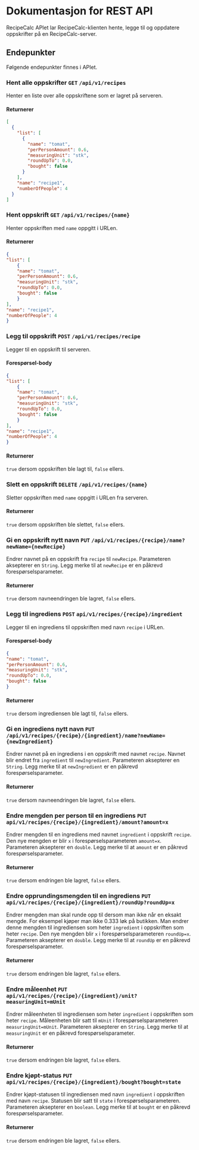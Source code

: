 # Dokumentasjon for REST API

RecipeCalc APIet lar RecipeCalc-klienten hente, legge til og oppdatere oppskrifter på en RecipeCalc-server.

## Endepunkter

Følgende endepunkter finnes i APIet.

### Hent alle oppskrifter `GET` `/api/v1/recipes`

Henter en liste over alle oppskriftene som er lagret på serveren.

#### Returnerer

```json
[
  {
    "list": [
      {
        "name": "tomat",
        "perPersonAmount": 0.6,
        "measuringUnit": "stk",
        "roundUpTo": 0.0,
        "bought": false
      }
    ],
    "name": "recipe1",
    "numberOfPeople": 4
  }
]
```

### Hent oppskrift `GET` `/api/v1/recipes/{name}`

Henter oppskriften med `name` oppgitt i URLen.

#### Returnerer

```json
{
"list": [
    {
    "name": "tomat",
    "perPersonAmount": 0.6,
    "measuringUnit": "stk",
    "roundUpTo": 0.0,
    "bought": false
    }
],
"name": "recipe1",
"numberOfPeople": 4
}
```

### Legg til oppskrift `POST` `/api/v1/recipes/recipe`

Legger til en oppskrift til serveren.

#### Forespørsel-body

```json
{
"list": [
    {
    "name": "tomat",
    "perPersonAmount": 0.6,
    "measuringUnit": "stk",
    "roundUpTo": 0.0,
    "bought": false
    }
],
"name": "recipe1",
"numberOfPeople": 4
}
```

#### Returnerer

`true` dersom oppskriften ble lagt til, `false` ellers.

### Slett en oppskrift `DELETE` `/api/v1/recipes/{name}`

Sletter oppskriften med `name` oppgitt i URLen fra serveren.

#### Returnerer

`true` dersom oppskriften ble slettet, `false` ellers.

### Gi en oppskrift nytt navn `PUT` `/api/v1/recipes/{recipe}/name?newName={newRecipe}`

Endrer navnet på en oppskrift fra `recipe` til `newRecipe`. Parameteren aksepterer en `String`. Legg merke til at `newRecipe` er en påkrevd forespørselsparameter.

#### Returnerer

`true` dersom navneendringen ble lagret, `false` ellers.

### Legg til ingrediens `POST` `api/v1/recipes/{recipe}/ingredient`

Legger til en ingrediens til oppskriften med navn `recipe` i URLen.

#### Forespørsel-body

```json
{
"name": "tomat",
"perPersonAmount": 0.6,
"measuringUnit": "stk",
"roundUpTo": 0.0,
"bought": false
}
```

#### Returnerer

`true` dersom ingrediensen ble lagt til, `false` ellers.

### Gi en ingrediens nytt navn `PUT` `/api/v1/recipes/{recipe}/{ingredient}/name?newName={newIngredient}`

Endrer navnet på en ingrediens i en oppskrift med navnet `recipe`. Navnet blir endret fra `ingredient` til `newIngredient`. Parameteren aksepterer en `String`. Legg merke til at `newIngredient` er en påkrevd forespørselsparameter.

#### Returnerer

`true` dersom navneendringen ble lagret, `false` ellers.

### Endre mengden per person til en ingrediens `PUT` `api/v1/recipes/{recipe}/{ingredient}/amount?amount=x`

Endrer mengden til en ingrediens med navnet `ingredient` i oppskrift `recipe`. Den nye mengden er blir `x` i forespørselsparameteren `amount=x`. Parameteren aksepterer en `double`. Legg merke til at `amount` er en påkrevd forespørselsparameter.

#### Returnerer

`true` dersom endringen ble lagret, `false` ellers.

### Endre opprundingsmengden til en ingrediens `PUT` `api/v1/recipes/{recipe}/{ingredient}/roundUp?roundUp=x`

Endrer mengden man skal runde opp til dersom man ikke når en eksakt mengde. For eksempel kjøper man ikke 0.333 løk på butikken. Man endrer denne mengden til ingrediensen som heter `ingredient` i oppskriften som heter `recipe`. Den nye mengden blir `x` i forespørselsparameteren `roundUp=x`. Parameteren aksepterer en `double`. Legg merke til at `roundUp` er en påkrevd forespørselsparameter.

#### Returnerer

`true` dersom endringen ble lagret, `false` ellers.

### Endre måleenhet `PUT` `api/v1/recipes/{recipe}/{ingredient}/unit?measuringUnit=mUnit`

Endrer måleenheten til ingrediensen som heter `ingredient` i oppskriften som heter `recipe`. Måleenheten blir satt til `mUnit` i forespørselsparameteren `measuringUnit=mUnit`. Parameteren aksepterer en `String`. Legg merke til at `measuringUnit` er en påkrevd forespørselsparameter.

#### Returnerer

`true` dersom endringen ble lagret, `false` ellers.

### Endre kjøpt-status `PUT` `api/v1/recipes/{recipe}/{ingredient}/bought?bought=state`

Endrer kjøpt-statusen til ingrediensen med navn `ingredient` i oppskriften med navn `recipe`. Statusen blir satt til `state` i forespørselsparameteren. Parameteren aksepterer en `boolean`. Legg merke til at `bought` er en påkrevd forespørselsparameter.

#### Returnerer

`true` dersom endringen ble lagret, `false` ellers.
